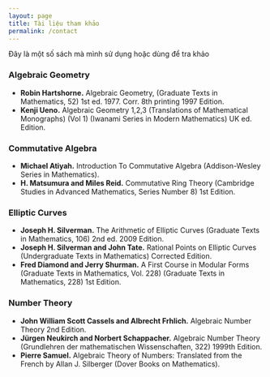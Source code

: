 ```yaml
---
layout: page
title: Tài liệu tham khảo
permalink: /contact
---
```


Đây là một số sách mà mình sử dụng hoặc dùng để tra khảo

### Algebraic Geometry

* **Robin Hartshorne.** Algebraic Geometry, (Graduate Texts in Mathematics, 52) 1st ed. 1977. Corr. 8th printing 1997 Edition.
* **Kenji Ueno.** Algebraic Geometry 1,2,3 (Translations of Mathematical Monographs) (Vol 1) (Iwanami Series in Modern Mathematics) UK ed. Edition. 

### Commutative Algebra

* **Michael Atiyah.** Introduction To Commutative Algebra (Addison-Wesley Series in Mathematics).
* **H. Matsumura and Miles Reid.** Commutative Ring Theory (Cambridge Studies in Advanced Mathematics, Series Number 8) 1st Edition.

### Elliptic Curves

* **Joseph H. Silverman.** The Arithmetic of Elliptic Curves (Graduate Texts in Mathematics, 106) 2nd ed. 2009 Edition.
* **Joseph H. Silverman and John Tate.** Rational Points on Elliptic Curves (Undergraduate Texts in Mathematics) Corrected Edition.
* **Fred Diamond and Jerry Shurman.** A First Course in Modular Forms (Graduate Texts in Mathematics, Vol. 228) (Graduate Texts in Mathematics, 228) 1st Edition.

### Number Theory

* **John William Scott Cassels and Albrecht Frhlich.** Algebraic Number Theory 2nd Edition.
* **Jürgen Neukirch and Norbert Schappacher.** Algebraic Number Theory (Grundlehren der mathematischen Wissenschaften, 322) 1999th Edition.
* **Pierre Samuel.** Algebraic Theory of Numbers: Translated from the French by Allan J. Silberger (Dover Books on Mathematics).
